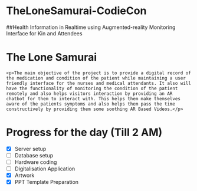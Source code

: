 # TheLoneSamurai-CodieCon

##Health Information in Realtime using Augmented-reality Monitoring Interface for Kin and Attendees
# The Lone Samurai
	<p>The main objective of the project is to provide a digital record of the medication and condition of the patient while maintaining a user friendly interface for the nurses and medical attendants. It also will have the functionality of monitoring the condition of the patient remotely and also helps visitors interaction by providing an AR chatbot for them to interact with. This helps them make themselves aware of the patients symptoms and also helps them pass the time constructively by providing them some soothing AR Based Videos.</p>

# Progress for the day (Till 2 AM)
 - [X] Server setup
 - [ ] Database setup
 - [ ] Hardware coding
 - [ ] Digitalisation Application
 - [X] Artwork
 - [X] PPT Template Preparation